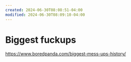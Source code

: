 ```yaml
---
created: 2024-06-30T08:08:51-04:00
modified: 2024-06-30T08:09:10-04:00
---
```


# Biggest fuckups

https://www.boredpanda.com/biggest-mess-ups-history/
